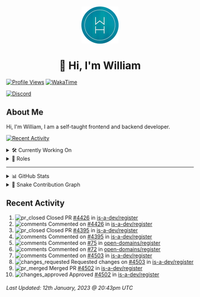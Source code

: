 <p align="center">
  <a href="https://wdh.gg">
    <img src="https://raw.githubusercontent.com/WilliamDavidHarrison/WilliamDavidHarrison/main/assets/logo.png" height="100" width="100">
  </a>
</p>

<h1 align="center">👋 Hi, I'm William</h1>

[![Profile Views](https://komarev.com/ghpvc/?username=williamdavidharrison&color=blue&style=for-the-badge)](https://wdh.gg/github)
[![WakaTime](https://wakatime.com/badge/user/817e29c1-e1ac-4adc-936b-37bfa447c165.svg?style=for-the-badge)](https://wdh.gg/wakatime)

[![Discord](https://lanyard.cnrad.dev/api/853158265466257448)](https://wdh.gg/discord/account)

## About Me
Hi, I'm William, I am a self-taught frontend and backend developer.

[![Recent Activity](https://img.shields.io/badge/-Recent%20Activity-333333?style=for-the-badge&logo=github)](https://wdh.gg/activity)

<details>
  <summary>🛠️ Currently Working On</summary>
  <br>

  [![Easy Script](https://img.shields.io/badge/-Easy%20Script-333333?style=for-the-badge)](https://wdh.gg/easyscript)

</details>

<details>
  <summary>💼 Roles</summary>
  <br>

  [![Future Focus Accounting](https://img.shields.io/badge/Future%20Focus%20Accounting-Developer-222222?style=for-the-badge)](https://wdh.gg/ffa/github)

  [![Open Domains](https://img.shields.io/badge/Open%20Domains-Maintainer-222222?style=for-the-badge)](https://wdh.gg/od)

  [![is-a.dev](https://img.shields.io/badge/is--a.dev-Maintainer-222222?style=for-the-badge)](https://wdh.gg/is-a-dev)

  [![is-a-good.dev](https://img.shields.io/badge/is--a--good.dev-Helper-222222?style=for-the-badge)](https://wdh.gg/is-a-good-dev)

</details>

---

<details>
  <summary>📊 GitHub Stats</summary>
  <br>

  ![GitHub Stats](https://github-readme-stats.vercel.app/api?username=williamdavidharrison&theme=algolia&show_icons=true&border_radius=8&count_private=true&include_all_commits=true)

  ![Top Languages](https://github-readme-stats.vercel.app/api/top-langs/?username=williamdavidharrison&theme=algolia&layout=compact&border_radius=8)

  ![GitHub Streak](https://streak-stats.demolab.com/?user=WilliamDavidHarrison&theme=dark)

</details>

<details>
  <summary>🐍 Snake Contribution Graph</summary>
  <br>

  ![Snake](https://github.com/WilliamDavidHarrison/WilliamDavidHarrison/blob/output/github-contribution-grid-snake.svg)

</details>

## Recent Activity

<!--RECENT_ACTIVITY:start-->
1. ![pr_closed](https://cdn.jsdelivr.net/gh/Readme-Workflows/Readme-Icons@main/icons/octicons/PullRequestClosed.svg) Closed PR [#4426](https://github.com/is-a-dev/register/pull/4426) in [is-a-dev/register](https://github.com/is-a-dev/register)<br>
2. ![comments](https://cdn.jsdelivr.net/gh/Readme-Workflows/Readme-Icons@main/icons/octicons/Comment.svg) Commented on [#4426](https://github.com/is-a-dev/register/pull/4426#issuecomment-1380383969) in [is-a-dev/register](https://github.com/is-a-dev/register)<br>
3. ![pr_closed](https://cdn.jsdelivr.net/gh/Readme-Workflows/Readme-Icons@main/icons/octicons/PullRequestClosed.svg) Closed PR [#4395](https://github.com/is-a-dev/register/pull/4395) in [is-a-dev/register](https://github.com/is-a-dev/register)<br>
4. ![comments](https://cdn.jsdelivr.net/gh/Readme-Workflows/Readme-Icons@main/icons/octicons/Comment.svg) Commented on [#4395](https://github.com/is-a-dev/register/pull/4395#issuecomment-1380383002) in [is-a-dev/register](https://github.com/is-a-dev/register)<br>
5. ![comments](https://cdn.jsdelivr.net/gh/Readme-Workflows/Readme-Icons@main/icons/octicons/Comment.svg) Commented on [#75](https://github.com/open-domains/register/issues/75#issuecomment-1380379063) in [open-domains/register](https://github.com/open-domains/register)<br>
6. ![comments](https://cdn.jsdelivr.net/gh/Readme-Workflows/Readme-Icons@main/icons/octicons/Comment.svg) Commented on [#72](https://github.com/open-domains/register/pull/72#issuecomment-1380377899) in [open-domains/register](https://github.com/open-domains/register)<br>
7. ![comments](https://cdn.jsdelivr.net/gh/Readme-Workflows/Readme-Icons@main/icons/octicons/Comment.svg) Commented on [#4503](https://github.com/is-a-dev/register/pull/4503#discussion_r1068137304) in [is-a-dev/register](https://github.com/is-a-dev/register)<br>
8. ![changes_requested](https://cdn.jsdelivr.net/gh/Readme-Workflows/Readme-Icons@main/icons/octicons/RequestedChanges.svg) Requested changes on [#4503](https://github.com/is-a-dev/register/pull/4503#pullrequestreview-1245625760) in [is-a-dev/register](https://github.com/is-a-dev/register)<br>
9. ![pr_merged](https://cdn.jsdelivr.net/gh/Readme-Workflows/Readme-Icons@main/icons/octicons/PullRequestMerged.svg) Merged PR [#4502](https://github.com/is-a-dev/register/pull/4502) in [is-a-dev/register](https://github.com/is-a-dev/register)<br>
10. ![changes_approved](https://cdn.jsdelivr.net/gh/Readme-Workflows/Readme-Icons@main/icons/octicons/ApprovedChanges.svg) Approved [#4502](https://github.com/is-a-dev/register/pull/4502#pullrequestreview-1245573541) in [is-a-dev/register](https://github.com/is-a-dev/register)<br>
<!--RECENT_ACTIVITY:end-->

<!--RECENT_ACTIVITY:last_update-->
###### Last Updated: 12th January, 2023 @ 20:43pm UTC
<!--RECENT_ACTIVITY:last_update_end-->
